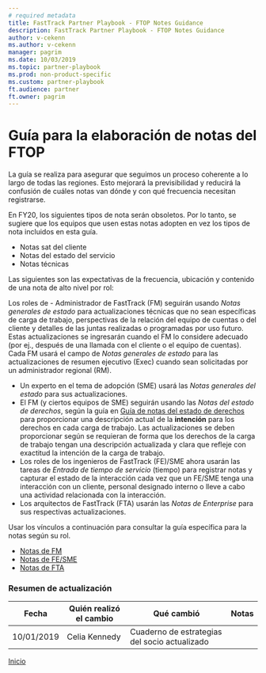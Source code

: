 ```yaml
---  
# required metadata  
title: FastTrack Partner Playbook - FTOP Notes Guidance 
description: FastTrack Partner Playbook - FTOP Notes Guidance 
author: v-cekenn
ms.author: v-cekenn 
manager: pagrim
ms.date: 10/03/2019  
ms.topic: partner-playbook  
ms.prod: non-product-specific
ms.custom: partner-playbook  
ft.audience: partner
ft.owner: pagrim
---  
```


# Guía para la elaboración de notas del FTOP

La guía se realiza para asegurar que seguimos un proceso coherente a lo largo de todas las regiones. Esto mejorará la previsibilidad y reducirá la confusión de cuáles notas van dónde y con qué frecuencia necesitan registrarse.

En FY20, los siguientes tipos de nota serán obsoletos. Por lo tanto, se sugiere que los equipos que usen estas notas adopten en vez los tipos de nota incluidos en esta guía. 

 -  Notas sat del cliente
 -  Notas del estado del servicio
 -  Notas técnicas

Las siguientes son las expectativas de la frecuencia, ubicación y contenido de una nota de alto nivel por rol:

 Los roles de -  Administrador de FastTrack (FM) seguirán usando *Notas generales de estado* para actualizaciones técnicas que no sean específicas de carga de trabajo, perspectivas de la relación del equipo de cuentas o del cliente y detalles de las juntas realizadas o programadas por uso futuro. Estas actualizaciones se ingresarán cuando el FM lo considere adecuado (por ej., después de una llamada con el cliente o el equipo de cuentas). Cada FM usará el campo de *Notas generales de estado* para las actualizaciones de resumen ejecutivo (Exec) cuando sean solicitadas por un administrador regional (RM). 

 -  Un experto en el tema de adopción (SME) usará las *Notas generales del estado* para sus actualizaciones.
 -  El FM (y ciertos equipos de SME) seguirán usando las *Notas del estado de derechos*, según la guía en [Guía de notas del estado de derechos](status-guidance-entitlement-status-notes-partner-es.md) para proporcionar una descripción actual de la **intención** para los derechos en cada carga de trabajo. Las actualizaciones se deben proporcionar según se requieran de forma que los derechos de la carga de trabajo tengan una descripción actualizada y clara que refleje con exactitud la intención de la carga de trabajo.
 -  Los roles de los ingenieros de FastTrack (FE)/SME ahora usarán las tareas de *Entrada de tiempo de servicio* (tiempo) para registrar notas y capturar el estado de la interacción cada vez que un FE/SME tenga una interacción con un cliente, personal designado interno o lleve a cabo una actividad relacionada con la interacción.
 -  Los arquitectos de FastTrack (FTA) usarán las *Notas de Enterprise* para sus respectivas actualizaciones.

Usar los vínculos a continuación para consultar la guía específica para la notas según su rol.

-  [Notas de FM](guidance-fm-notes-partner-es.md)
-  [Notas de FE/SME](guidance-fe-sme-notes-partner-es.md)
-  [Notas de FTA](guidance-fta-notes-partner-es.md)

### Resumen de actualización

|Fecha|Quién realizó el cambio|Qué cambió|Notas|
|---------|---------------|----------------------------|-------------|
|10/01/2019| Celia Kennedy| Cuaderno de estrategias del socio actualizado| |

[Inicio](http://partner-docs.microsoft.com)
